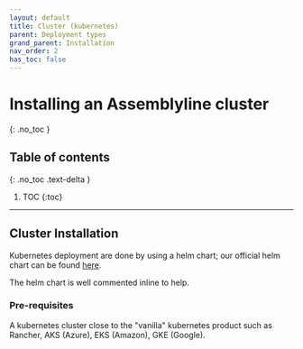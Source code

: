 ```yaml
---
layout: default
title: Cluster (kubernetes)
parent: Deployment types
grand_parent: Installation
nav_order: 2
has_toc: false
---
```


# Installing an Assemblyline cluster
{: .no_toc }

## Table of contents
{: .no_toc .text-delta }

1. TOC
{:toc}

---

## Cluster Installation

Kubernetes deployment are done by using a helm chart; our official helm chart can be found [here](https://github.com/CybercentreCanada/assemblyline-helm-chart/blob/master/assemblyline/values.yaml). 

The helm chart is well commented inline to help.

### Pre-requisites

A kubernetes cluster close to the "vanilla" kubernetes product such as Rancher, AKS (Azure), EKS (Amazon), GKE (Google).